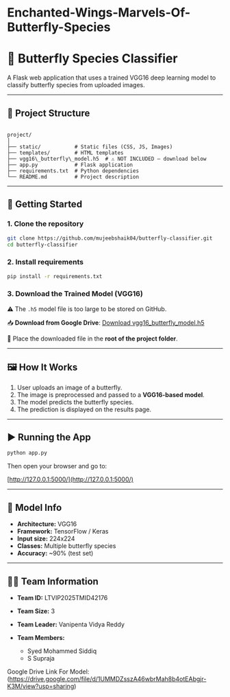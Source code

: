 # Enchanted-Wings-Marvels-Of-Butterfly-Species


# 🦋 Butterfly Species Classifier

A Flask web application that uses a trained VGG16 deep learning model to classify butterfly species from uploaded images.

---

## 📁 Project Structure

```

project/
│
├── static/           # Static files (CSS, JS, Images)
├── templates/        # HTML templates
├── vgg16\_butterfly\_model.h5  # ⚠️ NOT INCLUDED – download below
├── app.py            # Flask application
├── requirements.txt  # Python dependencies
└── README.md         # Project description

````

---

## 🚀 Getting Started

### 1. Clone the repository

```bash
git clone https://github.com/mujeebshaik04/butterfly-classifier.git
cd butterfly-classifier
````

### 2. Install requirements

```bash
pip install -r requirements.txt
```

### 3. Download the Trained Model (VGG16)

⚠️ The `.h5` model file is too large to be stored on GitHub.

📥 **Download from Google Drive**:
[Download vgg16\_butterfly\_model.h5](https://drive.google.com/file/d/1UMMDZsszA46wbrMah8b4otEAbgjr-K3M/view?usp=sharing)

📌 Place the downloaded file in the **root of the project folder**.

---

## 🖼️ How It Works

1. User uploads an image of a butterfly.
2. The image is preprocessed and passed to a **VGG16-based model**.
3. The model predicts the butterfly species.
4. The prediction is displayed on the results page.

---

## ▶️ Running the App

```bash
python app.py
```

Then open your browser and go to:

[http://127.0.0.1:5000/](http://127.0.0.1:5000/)

---

## 🧠 Model Info

* **Architecture:** VGG16
* **Framework:** TensorFlow / Keras
* **Input size:** 224x224
* **Classes:** Multiple butterfly species
* **Accuracy:** \~90% (test set)

---

## 👩‍💻 Team Information

* **Team ID:** LTVIP2025TMID42176
* **Team Size:** 3
* **Team Leader:** Vanipenta Vidya Reddy
* **Team Members:**

  * Syed Mohammed Siddiq
  * S Supraja

Google Drive Link For Model:
(https://drive.google.com/file/d/1UMMDZsszA46wbrMah8b4otEAbgjr-K3M/view?usp=sharing) 

